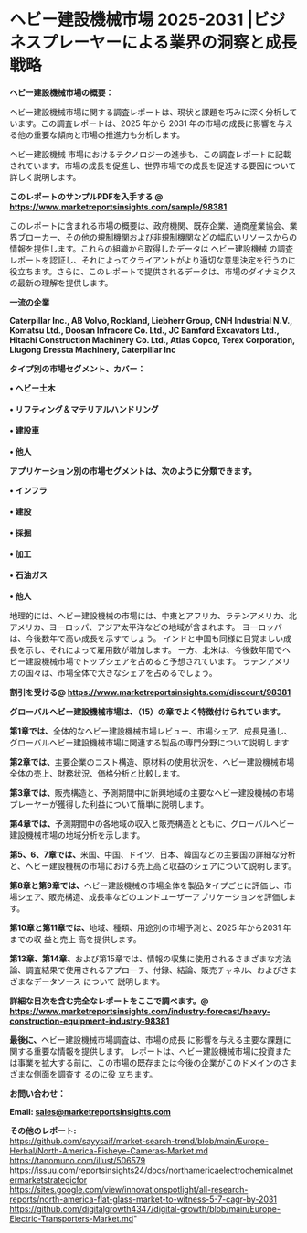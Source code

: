 # ヘビー建設機械市場 2025-2031 |ビジネスプレーヤーによる業界の洞察と成長戦略

<strong><b>ヘビー建設機械市場の概要：</b></strong>

ヘビー建設機械市場に関する調査レポートは、現状と課題を巧みに深く分析しています。この調査レポートは、2025 年から 2031 年の市場の成長に影響を与える他の重要な傾向と市場の推進力も分析します。

ヘビー建設機械 市場におけるテクノロジーの進歩も、この調査レポートに記載されています。市場の成長を促進し、世界市場での成長を促進する要因について詳しく説明します。

<strong>このレポートのサンプルPDFを入手する @ <a href=https://www.marketreportsinsights.com/sample/98381>https://www.marketreportsinsights.com/sample/98381</a></strong>

このレポートに含まれる市場の概要は、政府機関、既存企業、通商産業協会、業界ブローカー、その他の規制機関および非規制機関などの幅広いリソースからの情報を提供します。これらの組織から取得したデータは ヘビー建設機械 の調査レポートを認証し、それによってクライアントがより適切な意思決定を行うのに役立ちます。さらに、このレポートで提供されるデータは、市場のダイナミクスの最新の理解を提供します。

<strong>一流の企業</strong>

<strong><b>Caterpillar Inc., AB Volvo, Rockland, Liebherr Group, CNH Industrial N.V., Komatsu Ltd., Doosan Infracore Co. Ltd., JC Bamford Excavators Ltd., Hitachi Construction Machinery Co. Ltd., Atlas Copco, Terex Corporation, Liugong Dressta Machinery, Caterpillar Inc</b></strong>

<strong><b>タイプ別の市場セグメント、カバー：</b></strong>

<strong>• ヘビー土木<br><br>• リフティング＆マテリアルハンドリング<br><br>• 建設車<br><br>• 他人</strong>

<strong><b>アプリケーション別の市場セグメントは、次のように分類できます。</b></strong>

<strong>• インフラ<br><br>• 建設<br><br>• 採掘<br><br>• 加工<br><br>• 石油ガス<br><br>• 他人</strong>

 地理的には、ヘビー建設機械の市場には、中東とアフリカ、ラテンアメリカ、北アメリカ、ヨーロッパ、アジア太平洋などの地域が含まれます。 ヨーロッパは、今後数年で高い成長を示すでしょう。 インドと中国も同様に目覚ましい成長を示し、それによって雇用数が増加します。 一方、北米は、今後数年間でヘビー建設機械市場でトップシェアを占めると予想されています。 ラテンアメリカの国々は、市場全体で大きなシェアを占めるでしょう。

<strong>割引を受ける@ <a href=https://www.marketreportsinsights.com/discount/98381>https://www.marketreportsinsights.com/discount/98381</a></strong>

<strong><b>グローバルヘビー建設機械市場は、（15）の章でよく特徴付けられています。</b></strong>

<strong><b>第</b></strong><strong><b>1章では、</b></strong>全体的なヘビー建設機械市場レビュー、市場シェア、成長見通し、グローバルヘビー建設機械市場に関連する製品の専門分野について説明します

<strong><b>第2章では、</b></strong>主要企業のコスト構造、原材料の使用状況を、ヘビー建設機械市場全体の売上、財務状況、価格分析と比較します。

<strong><b>第3章では、</b></strong>販売構造と、予測期間中に新興地域の主要なヘビー建設機械の市場プレーヤーが獲得した利益について簡単に説明します。

<strong><b>第4章では、</b></strong>予測期間中の各地域の収入と販売構造とともに、グローバルヘビー建設機械市場の地域分析を示します。

<strong><b>第5、6、7章では、</b></strong>米国、中国、ドイツ、日本、韓国などの主要国の詳細な分析と、ヘビー建設機械の市場における売上高と収益のシェアについて説明します。

<strong><b>第8章と第9章では、</b></strong>ヘビー建設機械の市場全体を製品タイプごとに評価し、市場シェア、販売構造、成長率などのエンドユーザーアプリケーションを評価します。

<strong><b>第10章と第11章では、</b></strong>地域、種類、用途別の市場予測と、2025 年から2031 年までの収 益と売上 高を提供します。

<strong><b>第13章、第14章、</b></strong>および第15章では、情報の収集に使用されるさまざまな方法論、調査結果で使用されるアプローチ、付録、結論、販売チャネル、およびさまざまなデータソース について 説明します。

<strong>詳細な目次を含む完全なレポートをここで調べます。@ <a href=https://www.marketreportsinsights.com/industry-forecast/heavy-construction-equipment-industry-98381>https://www.marketreportsinsights.com/industry-forecast/heavy-construction-equipment-industry-98381</a></strong>

<strong><b>最後に、</b></strong>ヘビー建設機械市場調査は、市場の成長 に影響を</a>与える主要な課題に関する重要な情報を提供します。 レポートは、ヘビー建設機械市場に投資または事業を拡大する前に、この市場の既存または今後の企業がこのドメインのさまざまな側面を調査す るのに役 立ちます。

<strong><b>お問い合わせ：</b></strong>

<strong>Email: </strong><a href=mailto:sales@marketreportsinsights.com><strong>sales@marketreportsinsights.com</strong></a>

<strong>その他のレポート:</strong>
<br>
<a href=https://github.com/sayysaif/market-search-trend/blob/main/Europe-Herbal/North-America-Fisheye-Cameras-Market.md>https://github.com/sayysaif/market-search-trend/blob/main/Europe-Herbal/North-America-Fisheye-Cameras-Market.md</a>
<br>
<a href=https://tanomuno.com/illust/506579>https://tanomuno.com/illust/506579</a>
<br>
<a href=https://issuu.com/reportsinsights24/docs/northamericaelectrochemicalmetermarketstrategicfor>https://issuu.com/reportsinsights24/docs/northamericaelectrochemicalmetermarketstrategicfor</a>
<br>
<a href=https://sites.google.com/view/innovationspotlight/all-research-reports/north-america-flat-glass-market-to-witness-5-7-cagr-by-2031>https://sites.google.com/view/innovationspotlight/all-research-reports/north-america-flat-glass-market-to-witness-5-7-cagr-by-2031</a>
<br>
<a href=https://github.com/digitalgrowth4347/digital-growth/blob/main/Europe-Electric-Transporters-Market.md>https://github.com/digitalgrowth4347/digital-growth/blob/main/Europe-Electric-Transporters-Market.md</a>"
